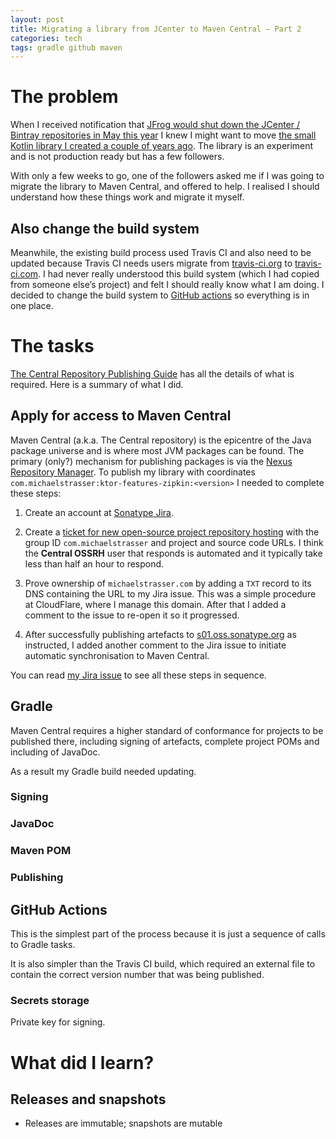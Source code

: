 ```yaml
---
layout: post
title: Migrating a library from JCenter to Maven Central – Part 2
categories: tech
tags: gradle github maven
---
```


# The problem

When I received notification that [JFrog would shut down the JCenter / Bintray repositories in 
May this year](https://jfrog.com/blog/into-the-sunset-bintray-jcenter-gocenter-and-chartcenter/)
I knew I might want to move [the small Kotlin library I created a couple of years 
ago](https://github.com/mjstrasser/ktor-features-zipkin). The library is an experiment and 
is not production ready but has a few followers. 

With only a few weeks to go, one of the followers asked me if I was going to migrate the library to
Maven Central, and offered to help. I realised I should understand how these things work and
migrate it myself.

## Also change the build system

Meanwhile, the existing build process used Travis CI and also need to be updated because Travis CI
needs users migrate from [travis-ci.org](https://travis-ci.org) to
[travis-ci.com](https://travis-ci.com). I had never really understood this build system (which I had
copied from someone else’s project) and felt I should really know what I am doing. I decided to
change the build system to [GitHub actions](https://github.com/features/actions) so everything is in
one place.

# The tasks

[The Central Repository Publishing Guide](https://central.sonatype.org/publish/publish-guide/)
has all the details of what is required. Here is a summary of what I did.

## Apply for access to Maven Central

Maven Central (a.k.a. The Central repository) is the epicentre of the Java package universe and is
where most JVM packages can be found. The primary (only?) mechanism for publishing packages is via
the [Nexus Repository Manager](https://oss.sonatype.org/). To publish my library with
coordinates `com.michaelstrasser:ktor-features-zipkin:<version>` I needed to complete these steps:

1. Create an account at [Sonatype Jira](https://issues.sonatype.org/secure/Signup!default.jspa).

2. Create a [ticket for new open-source project repository
   hosting](https://issues.sonatype.org/secure/CreateIssue.jspa?issuetype=21&pid=10134) with the 
   group ID `com.michaelstrasser` and project and source code URLs. I think the **Central 
   OSSRH** user that responds is automated and it typically take less than half an hour to respond.

3. Prove ownership of `michaelstrasser.com` by adding a `TXT` record to its DNS containing the 
   URL to my Jira issue. This was a simple procedure at CloudFlare, where I manage this domain. 
   After that I added a comment to the issue to re-open it so it progressed.

4. After successfully publishing artefacts to [s01.oss.sonatype.org](https://s01.oss.sonatype.org)
   as instructed, I added another comment to the Jira issue to initiate automatic synchronisation
   to Maven Central. 

You can read [my Jira issue](https://issues.sonatype.org/browse/OSSRH-67094) to see all these 
steps in sequence.

## Gradle

Maven Central requires a higher standard of conformance for projects to be published there, 
including signing of artefacts, complete project POMs and including of JavaDoc.

As a result my Gradle build needed updating.

### Signing



### JavaDoc


### Maven POM


###  Publishing

## GitHub Actions

This is the simplest part of the process because it is just a sequence of calls to Gradle tasks.

It is also simpler than the Travis CI build, which required an external file to contain the 
correct version number that was being published.

### Secrets storage

Private key for signing.

# What did I learn?

## Releases and snapshots

- Releases are immutable; snapshots are mutable 

